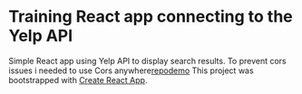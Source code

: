 # Training React app connecting to the Yelp API

Simple React app using Yelp API to display search results.
To prevent cors issues i needed to use Cors anywhere[repo](https://github.com/Rob--W/cors-anywhere)[demo](https://cors-anywhere.herokuapp.com/corsdemo)
This project was bootstrapped with [Create React App](https://github.com/facebook/create-react-app).


